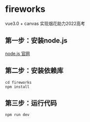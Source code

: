 # fireworks

vue3.0 + canvas 实现烟花助力2022高考

## 第一步：安装node.js
[node.js 官网](https://nodejs.org/zh-cn/)
## 第二步：安装依赖库

```shell
cd fireworks
npm install
```

## 第三步：运行代码
```shell
npm run dev
```


